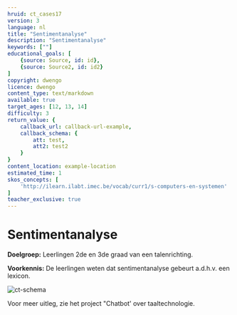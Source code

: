 ```yaml
---
hruid: ct_cases17
version: 3
language: nl
title: "Sentimentanalyse"
description: "Sentimentanalyse"
keywords: [""]
educational_goals: [
    {source: Source, id: id}, 
    {source: Source2, id: id2}
]
copyright: dwengo
licence: dwengo
content_type: text/markdown
available: true
target_ages: [12, 13, 14]
difficulty: 3
return_value: {
    callback_url: callback-url-example,
    callback_schema: {
        att: test,
        att2: test2
    }
}
content_location: example-location
estimated_time: 1
skos_concepts: [
    'http://ilearn.ilabt.imec.be/vocab/curr1/s-computers-en-systemen'
]
teacher_exclusive: true
---
```

# Sentimentanalyse
**Doelgroep:** Leerlingen 2de en 3de graad van een talenrichting.

**Voorkennis:** De leerlingen weten dat sentimentanalyse gebeurt a.d.h.v. een lexicon.

![ct-schema](@learning-object/m_ct_cases17/nl/3)

Voor meer uitleg, zie het project "Chatbot' over taaltechnologie. 
